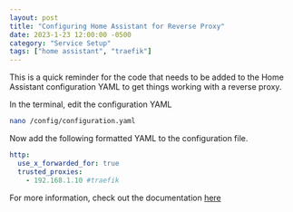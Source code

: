 ```yaml
---
layout: post
title: "Configuring Home Assistant for Reverse Proxy"
date: 2023-1-23 12:00:00 -0500
category: "Service Setup"
tags: ["home assistant", "traefik"]
---
```


This is a quick reminder for the code that needs to be added to the Home Assistant configuration YAML to get things working with a reverse proxy.

<!--more-->

In the terminal, edit the configuration YAML

```bash
nano /config/configuration.yaml
```

Now add the following formatted YAML to the configuration file.

```yaml
http:
  use_x_forwarded_for: true
  trusted_proxies:
    - 192.168.1.10 #traefik
```

For more information, check out the documentation [here](https://www.home-assistant.io/integrations/http/#reverse-proxies)
